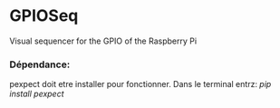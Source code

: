 **GPIOSeq**
==================

Visual sequencer for the GPIO of the Raspberry Pi

### Dépendance: 
    
pexpect doit etre installer pour fonctionner. 
Dans le terminal entrz: *pip install pexpect*
